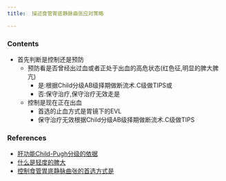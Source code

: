 ```yaml
---
title:  描述食管胃底静脉曲张应对策略

--- 
```


### Contents
- 首先判断是控制还是预防
  - 预防看是否曾经出过血或者正处于出血的高危状态(红色征,明显的脾大脾亢)
    - 是:根据Child分级AB级择期做断流术.C级做TIPS或
    - 否:保守治疗,保守治疗无效走是
  - 控制是现在正在出血
    - 首选的止血方式是胃镜下的EVL
    - 保守治疗无效根据Child分级AB级择期做断流术.C级做TIPS
### References
- [肝功能Child-Pugh分级的依据](/肝功能Child-Pugh分级的依据)
- [什么是轻度的脾大](/什么是轻度的脾大)
- [控制食管胃底静脉曲张的首选方式是](/控制食管胃底静脉曲张的首选方式是)


